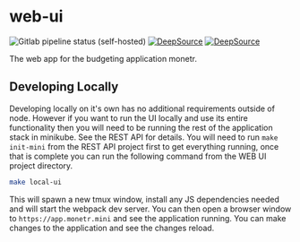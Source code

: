 # web-ui

![Gitlab pipeline status (self-hosted)](https://img.shields.io/gitlab/pipeline/harderthanitneedstobe/web-ui/main?gitlab_url=https%3A%2F%2Fgitlab.elliotcourant.dev%2Fgithub.com&logo=gitlab)
[![DeepSource](https://deepsource.io/gh/monetrapp/web-ui.svg/?label=active+issues&show_trend=true&token=xHI8Ef6A6rr1C_LlJ_sxzPzR)](https://deepsource.io/gh/monetrapp/web-ui/?ref=repository-badge)
[![DeepSource](https://deepsource.io/gh/monetrapp/web-ui.svg/?label=resolved+issues&show_trend=true&token=xHI8Ef6A6rr1C_LlJ_sxzPzR)](https://deepsource.io/gh/monetrapp/web-ui/?ref=repository-badge)

The web app for the budgeting application monetr.

## Developing Locally

Developing locally on it's own has no additional requirements outside of node. However if you want to run the UI locally
and use its entire functionality then you will need to be running the rest of the application stack in minikube. See the
REST API for details. You will need to run `make init-mini` from the REST API project first to get everything running,
once that is complete you can run the following command from the WEB UI project directory.

```bash
make local-ui
```

This will spawn a new tmux window, install any JS dependencies needed and will start the webpack dev server. You can
then open a browser window to `https://app.monetr.mini` and see the application running. You can make changes to the
application and see the changes reload.

<!-- Testing Gitlab CI -->
